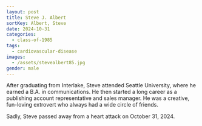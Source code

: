 ```yaml
---
layout: post
title: Steve J. Albert
sortKey: Albert, Steve
date: 2024-10-31
categories:
  - class-of-1985
tags:
  - cardiovascular-disease
images:
  - /assets/stevealbert85.jpg
gender: male
---
```

After graduating from Interlake, Steve attended Seattle University, where he earned a B.A. in communications. He then started a long career as a publishing account representative and sales manager. He was a creative, fun-loving extrovert who always had a wide circle of friends.

Sadly, Steve passed away from a heart attack on October 31, 2024.